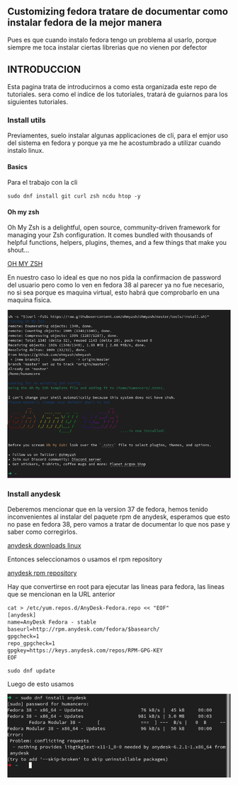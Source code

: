 Customizing fedora tratare de documentar como instalar fedora de la mejor manera
------------------------------------------------
Pues es que cuando instalo fedora tengo un problema al usarlo, porque siempre me toca instalar ciertas librerias que no vienen por defector 
## INTRODUCCION
Esta pagina trata de introducirnos a como esta organizada este repo de tutoriales. sera como el indice de los tutoriales, tratará de guiarnos para los siguientes tutoriales.


### Install utils
Previamentes, suelo instalar algunas applicaciones de cli, para el emjor uso del sistema en fedora y porque ya me he acostumbrado a utilizar cuando instalo linux.

#### Basics
Para el trabajo con la cli
```shell
sudo dnf install git curl zsh ncdu htop -y
```
#### Oh my zsh
Oh My Zsh is a delightful, open source, community-driven framework for managing your Zsh configuration. It comes bundled with thousands of helpful functions, helpers, plugins, themes, and a few things that make you shout...

[OH MY ZSH](https://ohmyz.sh/)

En nuestro caso lo ideal es que no nos pida la confirmacion de password del usuario pero como lo ven en fedora 38 al parecer ya no fue necesario, no si sea porque es maquina virtual, esto habrá que comprobarlo en una maquina fisica.


![Alt text](https://github.com/carlossiguam/prj-tutos/blob/main/install%20fedora%20and%20customizing/assets/Screenshot%20from%202023-07-12%2006-49-40_FED38_install%20ohmy%20zsh.png "Install oh my zsh")



### Install anydesk
Deberemos mencionar que en la version  37 de fedora, hemos tenido inconvenientes al instalar del paquete rpm de anydesk, esperamos que esto no pase en fedora 38, pero vamos a tratar de documentar lo que nos pase y saber como corregirlos.

[anydesk downloads linux](https://anydesk.com/en/downloads/linux)

Entonces seleccionamos o usamos el rpm repository 

[anydesk rpm repository](http://rpm.anydesk.com/howto.html)

Hay que convertirse en root para ejecutar las lineas para fedora, las lineas que se mencionan en la URL anterior

```shell
cat > /etc/yum.repos.d/AnyDesk-Fedora.repo << "EOF" 
[anydesk]
name=AnyDesk Fedora - stable
baseurl=http://rpm.anydesk.com/fedora/$basearch/
gpgcheck=1
repo_gpgcheck=1
gpgkey=https://keys.anydesk.com/repos/RPM-GPG-KEY
EOF
```

```shell
sudo dnf update
```

Luego de esto usamos


![Alt text](https://github.com/carlossiguam/prj-tutos/blob/main/install%20fedora%20and%20customizing/assets/install%20anydesk%20cli%20response.png "Install anydesk from cli")